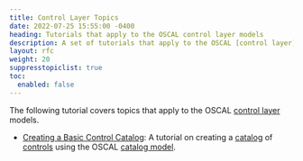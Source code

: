```yaml
---
title: Control Layer Topics
date: 2022-07-25 15:55:00 -0400
heading: Tutorials that apply to the OSCAL control layer models
description: A set of tutorials that apply to the OSCAL [control layer](/concepts/layer/control/) models.
layout: rfc
weight: 20
suppresstopiclist: true
toc:
  enabled: false
---
```


The following tutorial covers topics that apply to the OSCAL [control layer](/concepts/layer/control/) models.

- [Creating a Basic Control Catalog](basic-catalog/): A tutorial on creating a [catalog](/concepts/terminology/#catalog) of [controls](/concepts/terminology/#control) using the OSCAL [catalog model](/concepts/layer/control/catalog/).

